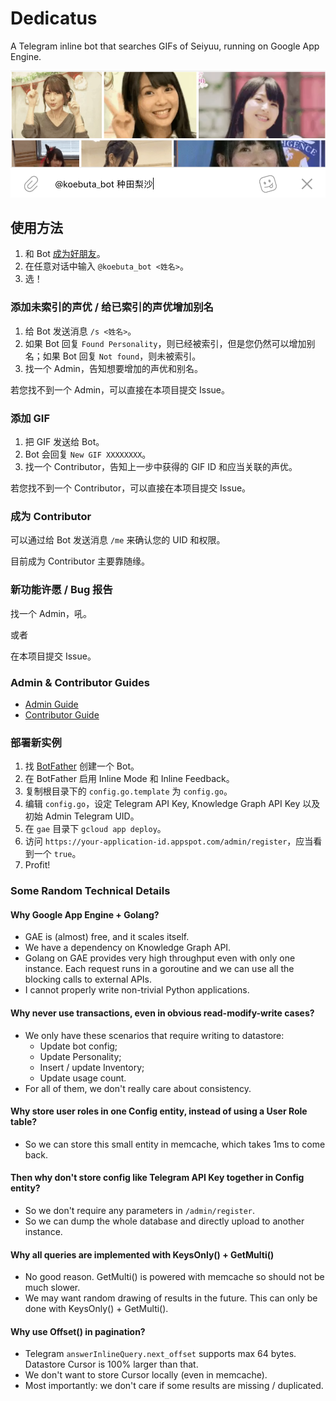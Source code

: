 # Dedicatus

A Telegram inline bot that searches GIFs of Seiyuu, running on Google App Engine.

![](https://github.com/SSHZ-ORG/dedicatus/blob/master/docs/media/inline.png)

## 使用方法

1. 和 Bot [成为好朋友](https://t.me/koebuta_bot)。
2. 在任意对话中输入 `@koebuta_bot <姓名>`。
3. 选！
 
### 添加未索引的声优 / 给已索引的声优增加别名

1. 给 Bot 发送消息 `/s <姓名>`。
2. 如果 Bot 回复 `Found Personality`，则已经被索引，但是您仍然可以增加别名；如果 Bot 回复 `Not found`，则未被索引。
3. 找一个 Admin，告知想要增加的声优和别名。

若您找不到一个 Admin，可以直接在本项目提交 Issue。

### 添加 GIF

1. 把 GIF 发送给 Bot。
2. Bot 会回复 `New GIF XXXXXXXX`。
3. 找一个 Contributor，告知上一步中获得的 GIF ID 和应当关联的声优。

若您找不到一个 Contributor，可以直接在本项目提交 Issue。

### 成为 Contributor

可以通过给 Bot 发送消息 `/me` 来确认您的 UID 和权限。

目前成为 Contributor 主要靠随缘。

### 新功能许愿 / Bug 报告

找一个 Admin，吼。

或者

在本项目提交 Issue。

### Admin & Contributor Guides

* [Admin Guide](https://github.com/SSHZ-ORG/dedicatus/wiki/Admin-Guide)
* [Contributor Guide](https://github.com/SSHZ-ORG/dedicatus/wiki/Contributor-Guide)

### 部署新实例

1. 找 [BotFather](https://t.me/botfather) 创建一个 Bot。
2. 在 BotFather 启用 Inline Mode 和 Inline Feedback。
3. 复制根目录下的 `config.go.template` 为 `config.go`。
4. 编辑 `config.go`，设定 Telegram API Key, Knowledge Graph API Key 以及初始 Admin Telegram UID。
5. 在 `gae` 目录下 `gcloud app deploy`。
6. 访问 `https://your-application-id.appspot.com/admin/register`，应当看到一个 `true`。
7. Profit!

### Some Random Technical Details

#### Why Google App Engine + Golang?

* GAE is (almost) free, and it scales itself.
* We have a dependency on Knowledge Graph API.
* Golang on GAE provides very high throughput even with only one instance. Each request runs in a goroutine and we can use all the blocking calls to external APIs.
* I cannot properly write non-trivial Python applications.

#### Why never use transactions, even in obvious read-modify-write cases?

* We only have these scenarios that require writing to datastore:
    * Update bot config;
    * Update Personality;
    * Insert / update Inventory; 
    * Update usage count.
* For all of them, we don't really care about consistency.

#### Why store user roles in one Config entity, instead of using a User Role table?

* So we can store this small entity in memcache, which takes 1ms to come back.

#### Then why don't store config like Telegram API Key together in Config entity?

* So we don't require any parameters in `/admin/register`.
* So we can dump the whole database and directly upload to another instance.

#### Why all queries are implemented with KeysOnly() + GetMulti()

* No good reason. GetMulti() is powered with memcache so should not be much slower.
* We may want random drawing of results in the future. This can only be done with KeysOnly() + GetMulti(). 

#### Why use Offset() in pagination?

* Telegram `answerInlineQuery.next_offset` supports max 64 bytes. Datastore Cursor is 100% larger than that.
* We don't want to store Cursor locally (even in memcache).
* Most importantly: we don't care if some results are missing / duplicated.
